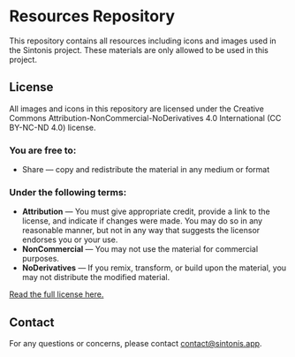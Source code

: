 # Resources Repository

This repository contains all resources including icons and images used in the Sintonis project. These materials are only allowed to be used in this project.

## License

All images and icons in this repository are licensed under the Creative Commons Attribution-NonCommercial-NoDerivatives 4.0 International (CC BY-NC-ND 4.0) license.

### You are free to:
- Share — copy and redistribute the material in any medium or format

### Under the following terms:
- **Attribution** — You must give appropriate credit, provide a link to the license, and indicate if changes were made. You may do so in any reasonable manner, but not in any way that suggests the licensor endorses you or your use.
- **NonCommercial** — You may not use the material for commercial purposes.
- **NoDerivatives** — If you remix, transform, or build upon the material, you may not distribute the modified material.


[Read the full license here.](https://creativecommons.org/licenses/by-nc-nd/4.0/)

## Contact
For any questions or concerns, please contact [contact@sintonis.app](mailto:contact@sintonis.app).
